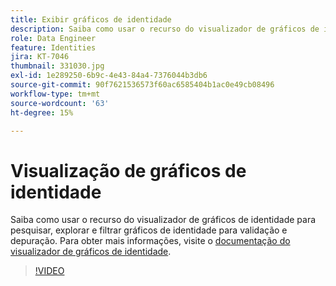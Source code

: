 ```yaml
---
title: Exibir gráficos de identidade
description: Saiba como usar o recurso do visualizador de gráficos de identidade para pesquisar, explorar e filtrar gráficos de identidade para validação e depuração.
role: Data Engineer
feature: Identities
jira: KT-7046
thumbnail: 331030.jpg
exl-id: 1e289250-6b9c-4e43-84a4-7376044b3db6
source-git-commit: 90f7621536573f60ac6585404b1ac0e49cb08496
workflow-type: tm+mt
source-wordcount: '63'
ht-degree: 15%

---
```


# Visualização de gráficos de identidade

Saiba como usar o recurso do visualizador de gráficos de identidade para pesquisar, explorar e filtrar gráficos de identidade para validação e depuração. Para obter mais informações, visite o [documentação do visualizador de gráficos de identidade](https://experienceleague.adobe.com/docs/experience-platform/identity/ui/identity-graph-viewer.html?lang=pt-BR).

>[!VIDEO](https://video.tv.adobe.com/v/331030?quality=12&learn=on)


